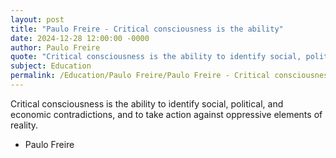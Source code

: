 ```yaml
---
layout: post
title: "Paulo Freire - Critical consciousness is the ability"
date: 2024-12-28 12:00:00 -0000
author: Paulo Freire
quote: "Critical consciousness is the ability to identify social, political, and economic contradictions, and to take action against oppressive elements of reality."
subject: Education
permalink: /Education/Paulo Freire/Paulo Freire - Critical consciousness is the ability
---
```


Critical consciousness is the ability to identify social, political, and economic contradictions, and to take action against oppressive elements of reality.

- Paulo Freire
